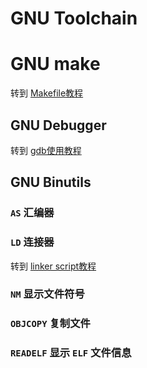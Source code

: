 # GNU Toolchain

# GNU make

转到 [Makefile教程](./makefile)

## GNU Debugger

转到 [gdb使用教程](./gdb)

## GNU Binutils

### `AS` 汇编器

### `LD` 连接器

转到 [linker script教程](./linker-scripts/README.md)

### `NM` 显示文件符号

### `OBJCOPY` 复制文件

### `READELF` 显示 `ELF` 文件信息
